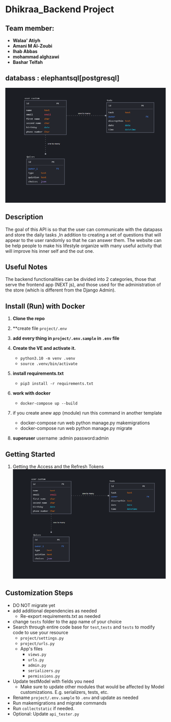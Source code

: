 # Dhikraa_Backend Project

## Team member:
* **Walaa' Atiyh**
* **Amani M Al-Zoubi**
* **Ihab Abbas**
* **mohammad alghzawi**
* **Bashar Telfah**

## databass : elephantsql[postgresql]


![image](./assets/database.png)

## Description

The goal of this API is so that the user can communicate with the datapass and store the daily tasks ,In addition to creating a set of questions that will appear to the user randomly so that he can answer them.
The website can be help people to make his lifestyle organize with many useful activity that will improve his inner self and the out one.


## Useful Notes
The backend functionalities can be divided into 2 categories, those that serve the frontend app (NEXT js), and those used for the administration of the store (which is different from the Django Admin).

## Install (Run) with Docker

1. **Clone the repo**
2. **create  file `project/.env`
3. **add every thing in  `project/.env.sample` in `.env` file**
4. **Create the VE and activate it.**
   * `python3.10 -m venv .venv `
   * `source .venv/bin/activate`

5. **install requirements.txt**

    * `pip3 install -r requirements.txt`

6. **work with docker**
   * `docker-compose up --build`

7. if you create anew app (module) run this command in another template
   * docker-compose run web python manage.py makemigrations
   * docker-compose run web python manage.py migrate

8. **superuser**
    username :admin
    password:admin


## Getting Started
1. Getting the Access and the Refresh Tokens
   ![image](./assets/database.png)





## Customization Steps

- DO NOT migrate yet
- add additional dependencies as needed
  - Re-export requirements.txt as needed
- change `tests` folder to the app name of your choice
- Search through entire code base for `test`,`tests` and `tests` to modify code to use your resource
  - `project/settings.py`
  - `project/urls.py`
  - App's files
    - `views.py`
    - `urls.py`
    - `admin.py`
    - `serializers.py`
    - `permissions.py`
- Update testModel with fields you need
  - Make sure to update other modules that would be affected by Model customizations. E.g. serializers, tests, etc.
- Rename `project/.env.sample` to `.env` and update as needed
- Run makemigrations and migrate commands
- Run `collectstatic` if needed.
- Optional: Update `api_tester.py`
